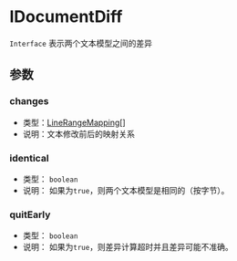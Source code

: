 # IDocumentDiff
`Interface` 表示两个文本模型之间的差异

## 参数 
### changes
+ 类型：[LineRangeMapping](LineRangeMapping.md)[]
+ 说明：文本修改前后的映射关系

### identical
+ 类型： `boolean` 
+ 说明： 如果为`true`，则两个文本模型是相同的（按字节）。

### quitEarly
+ 类型： `boolean` 
+ 说明： 如果为`true`，则差异计算超时并且差异可能不准确。